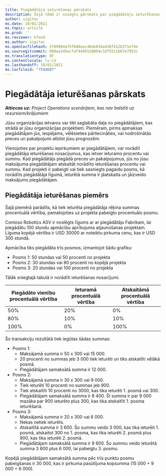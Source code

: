 ```yaml
---
title: Piegādātāja ieturēšanas pārskats
description: Šajā tēmā ir sniegts pārskats par piegādātāju ieturēšanas iespējām.
author: sigitac
ms.date: 10/01/2021
ms.topic: article
ms.prod: ''
ms.reviewer: kfend
ms.author: sigitac
ms.openlocfilehash: 5f89904af5fb00eac46de834a438f412b371e74e
ms.sourcegitcommit: 098ea345ecfaf4445520094c32f5511b67e7953c
ms.translationtype: HT
ms.contentlocale: lv-LV
ms.lasthandoff: 10/02/2021
ms.locfileid: "7594607"
---
```

# <a name="vendor-retention-overview"></a>Piegādātāja ieturēšanas pārskats

_**Attiecas uz:** Project Operations scenārijiem, kas nav balstīti uz resursiem/krājumiem_

Jūsu organizācijas ietvaros var tikt saglabāta daļa no piegādātājiem, kas strādā ar jūsu organizācijas projektiem. Piemēram, pirms apmaksas piegādātājam jūs, iespējams, vēlēsieties pārliecināties, vai nodrošinātās preces un pakalpojumi atbilst jūsu prognozēm.

Vienojoties par projektu iepirkumiem ar piegādātājiem, var norādīt piegādātāja ieturēšanas nosacījumus, kas ietver ieturamo procentu vai summu. Kad piegādātājs piegādā preces un pakalpojumus, jūs no jūsu maksājuma piegādātājam atskaitāt norādīto ieturēšanas procentu vai summu. Kad projekti ir pabeigti vai tiek sasniegts pagaidu posms, kā norādīts piegādātāja līgumā, ieturētā summa ir jāatskaita un jāizveido maksājums piegādātājam.

## <a name="vendor-retention-example"></a>Piegādātāja ieturēšanas piemērs

Šajā piemērā parādīts, kā tiek ieturēta piegādātāja rēķina summas procentuālā vērtība, pamatojoties uz projekta pabeigto procentuālo posmu.

Contoso Robotics ASV ir noslēgts līgums ar ar piegādātāju Fabrikam, lai piegādātu 100 stundu apmācību aprīkojuma atjaunošanas projektam. Līguma kopējā vērtība ir USD 30000 ar noteiktu pirkuma cenu, kas ir USD 300 stundā.

Apmācība tiks piegādāta trīs posmos, izmantojot šādu grafiku:

- Posms 1: 50 stundas vai 50 procenti no projekta
- Posms 2: 30 stundas vai 80 procenti no kopējā projekta
- Posms 3: 20 stundas vai 100 procenti no projekta

Tālāk sniegtajā tabulā ir norādīti ieturēšanas nosacījumi.

| **Piegādāto vienību procentuālā vērtība** | **Ieturamā procentuālā vērtība** | **Atskaitāmā procentuālā vērtība** |
| --- | --- | --- |
| 50% | 20% | 0% |
| 80% | 10% | 10% |
| 100% | 0% | 100% |

Šo transakciju rezultātā tiek iegūtas šādas summas:

- Posms 1:
  - Maksājamā summa ir 50 x 300 vai 15 000.
  - 20 procenti no summas jeb 3 000 tiek ieturēti un tiks atskaitīti vēlākā posmā.
  - Piegādātājam samaksātā summa ir 12 000.
- Posms 2:
  - Maksājamā summa ir 30 x 300 vai 9 000.
  - Tiek ieturēti 10 procenti no summas jeb 900.
  - Tiek atskaitīti 10 procenti no 3000, kas tika ieturēti 1. posmā vai 300.
  - Piegādātājam samaksātā summa ir 8 400. Šī summa ir par 9 000 mazāka par 900 ieturēto plus 300, kas tika atskaitīti 1. posma ieturēšanā.
- Posms 3:
  - Maksājamā summa ir 20 x 300 vai 6 000.
  - Nekas netiek ieturēts.
  - Atskaitītā summa ir 3 600. Šo summu veido 3 000, kas tika ieturēti 1. posmā, atskaitot 300 no 1. posma, kas tika ieturēti 2. posmā plus 900, kas tika ieturēti 2. posmā.
  - Piegādātājam samaksātā summa ir 9 600. Šo summu veido ieturētā summa 3 600 plus 6 000, lai pabeigtu 3. posmu.

Kopējā piegādātājam samaksātā summa pēc trīs punktu posmu pabeigšanas ir 30 000, kas ir pirkuma pasūtījuma kopsumma (15 000 + 9 000 + 6 000).
